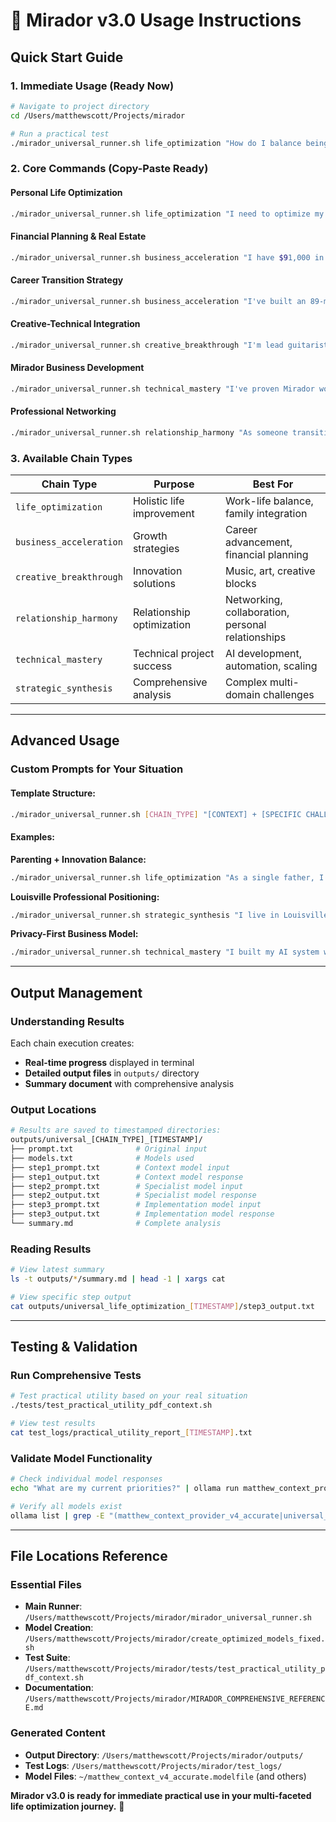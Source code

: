# 🚀 Mirador v3.0 Usage Instructions

## Quick Start Guide

### 1. **Immediate Usage** (Ready Now)
```bash
# Navigate to project directory
cd /Users/matthewscott/Projects/mirador

# Run a practical test
./mirador_universal_runner.sh life_optimization "How do I balance being a single father, my Company career, music with Annapurna, and AI innovation work?"
```

### 2. **Core Commands** (Copy-Paste Ready)

#### Personal Life Optimization
```bash
./mirador_universal_runner.sh life_optimization "I need to optimize my daily routine for creative output, business growth, and relationship health. Current situation: single father, working at Company, playing music with Annapurna, developing Mirador. How do I create sustainable balance?"
```

#### Financial Planning & Real Estate
```bash
./mirador_universal_runner.sh business_acceleration "I have $91,000 in home equity and take-home pay of $1,650 per paycheck after 401k loan repayments. I want to invest in real estate for wealth building while maintaining financial stability for my family. What's my optimal strategy?"
```

#### Career Transition Strategy
```bash
./mirador_universal_runner.sh business_acceleration "I've built an 89-model AI system and co-authored the Mirador technical paper while working in risk management at Company for 10 years. How do I transition into a formal AI innovation leadership role?"
```

#### Creative-Technical Integration
```bash
./mirador_universal_runner.sh creative_breakthrough "I'm lead guitarist in Annapurna and have built breakthrough AI technology. How do I integrate these passions - using tech skills to enhance music career while maintaining artistic integrity?"
```

#### Mirador Business Development
```bash
./mirador_universal_runner.sh technical_mastery "I've proven Mirador works with my personal 89-model AI system. How do I scale this framework for broader applications while building a sustainable business model?"
```

#### Professional Networking
```bash
./mirador_universal_runner.sh relationship_harmony "As someone transitioning from traditional risk management to AI innovation in Louisville, how do I build the right professional network to support this transition?"
```

### 3. **Available Chain Types**

| Chain Type | Purpose | Best For |
|-----------|---------|----------|
| `life_optimization` | Holistic life improvement | Work-life balance, family integration |
| `business_acceleration` | Growth strategies | Career advancement, financial planning |
| `creative_breakthrough` | Innovation solutions | Music, art, creative blocks |
| `relationship_harmony` | Relationship optimization | Networking, collaboration, personal relationships |
| `technical_mastery` | Technical project success | AI development, automation, scaling |
| `strategic_synthesis` | Comprehensive analysis | Complex multi-domain challenges |

---

## Advanced Usage

### Custom Prompts for Your Situation

#### Template Structure:
```bash
./mirador_universal_runner.sh [CHAIN_TYPE] "[CONTEXT] + [SPECIFIC CHALLENGE] + [DESIRED OUTCOME]"
```

#### Examples:

**Parenting + Innovation Balance:**
```bash
./mirador_universal_runner.sh life_optimization "As a single father, I want to model innovation and entrepreneurship for my child while ensuring they have stability and attention. How do I show what's possible while being present as a father?"
```

**Louisville Professional Positioning:**
```bash
./mirador_universal_runner.sh strategic_synthesis "I live in Louisville and work at Company, but the AI innovation scene here is limited. How do I position myself as an AI leader locally while building connections to broader tech ecosystems?"
```

**Privacy-First Business Model:**
```bash
./mirador_universal_runner.sh technical_mastery "I built my AI system with privacy-first principles - all models run locally, no third-party data sharing. How do I maintain this approach while scaling for business applications and monetization?"
```

---

## Output Management

### Understanding Results
Each chain execution creates:
- **Real-time progress** displayed in terminal
- **Detailed output files** in `outputs/` directory
- **Summary document** with comprehensive analysis

### Output Locations
```bash
# Results are saved to timestamped directories:
outputs/universal_[CHAIN_TYPE]_[TIMESTAMP]/
├── prompt.txt              # Original input
├── models.txt              # Models used
├── step1_prompt.txt        # Context model input
├── step1_output.txt        # Context model response
├── step2_prompt.txt        # Specialist model input
├── step2_output.txt        # Specialist model response
├── step3_prompt.txt        # Implementation model input
├── step3_output.txt        # Implementation model response
└── summary.md              # Complete analysis
```

### Reading Results
```bash
# View latest summary
ls -t outputs/*/summary.md | head -1 | xargs cat

# View specific step output
cat outputs/universal_life_optimization_[TIMESTAMP]/step3_output.txt
```

---

## Testing & Validation

### Run Comprehensive Tests
```bash
# Test practical utility based on your real situation
./tests/test_practical_utility_pdf_context.sh

# View test results
cat test_logs/practical_utility_report_[TIMESTAMP].txt
```

### Validate Model Functionality
```bash
# Check individual model responses
echo "What are my current priorities?" | ollama run matthew_context_provider_v4_accurate

# Verify all models exist
ollama list | grep -E "(matthew_context_provider_v4_accurate|universal_strategy_architect|creative_catalyst|practical_implementer)"
```

---

## File Locations Reference

### Essential Files
- **Main Runner**: `/Users/matthewscott/Projects/mirador/mirador_universal_runner.sh`
- **Model Creation**: `/Users/matthewscott/Projects/mirador/create_optimized_models_fixed.sh`
- **Test Suite**: `/Users/matthewscott/Projects/mirador/tests/test_practical_utility_pdf_context.sh`
- **Documentation**: `/Users/matthewscott/Projects/mirador/MIRADOR_COMPREHENSIVE_REFERENCE.md`

### Generated Content
- **Output Directory**: `/Users/matthewscott/Projects/mirador/outputs/`
- **Test Logs**: `/Users/matthewscott/Projects/mirador/test_logs/`
- **Model Files**: `~/matthew_context_v4_accurate.modelfile` (and others)

**Mirador v3.0 is ready for immediate practical use in your multi-faceted life optimization journey.** 🚀